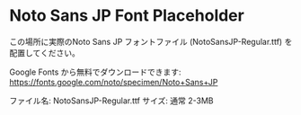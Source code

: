 # Noto Sans JP Font Placeholder

この場所に実際のNoto Sans JP フォントファイル (NotoSansJP-Regular.ttf) を配置してください。

Google Fonts から無料でダウンロードできます:
https://fonts.google.com/noto/specimen/Noto+Sans+JP

ファイル名: NotoSansJP-Regular.ttf
サイズ: 通常 2-3MB
